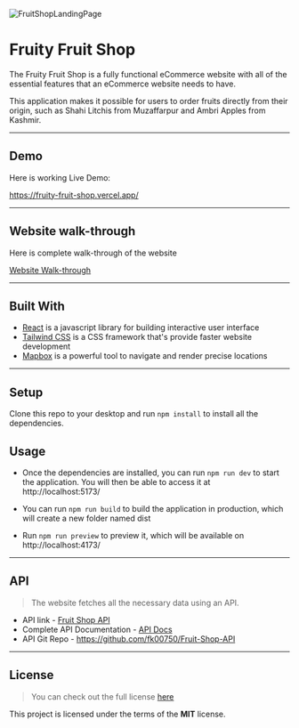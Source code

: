 ![FruitShopLandingPage](https://user-images.githubusercontent.com/94318094/197349608-710f5938-12c5-4a6e-bb96-4d42c92c16fc.png)

# Fruity Fruit Shop

The Fruity Fruit Shop is a fully functional eCommerce website with all of the essential features that an eCommerce website needs to have.

This application makes it possible for users to order fruits directly from their origin, such as Shahi Litchis from Muzaffarpur and Ambri Apples from Kashmir.

---

## Demo

Here is working Live Demo:

https://fruity-fruit-shop.vercel.app/

---

## Website walk-through

Here is complete walk-through of the website

[Website Walk-through](https://github.com/fk00750/FruityFruitShop/blob/master/walk-throught.md)

---

## Built With

- [React](https://reactjs.org/) is a javascript library for building interactive user interface
- [Tailwind CSS](https://tailwindcss.com/) is a CSS framework that's provide faster website development 
- [Mapbox](https://www.mapbox.com/) is a powerful tool to navigate and render precise locations

---

## Setup

Clone this repo to your desktop and run `npm install` to install all the dependencies.

## Usage

- Once the dependencies are installed, you can run  `npm run dev` to start the application. You will then be able to access it at http://localhost:5173/

- You can run `npm run build` to build the application in production, which will create a new folder named dist

- Run `npm run preview` to preview it, which will be available on http://localhost:4173/

---

## API

>The website fetches all the necessary data using an API.
- API link - [Fruit Shop API](https://fruity-fruit-shop.herokuapp.com/)
- Complete API Documentation - [API Docs](https://fruity-fruit-shop.herokuapp.com/api-docs/)
- API Git Repo - https://github.com/fk00750/Fruit-Shop-API

---

## License
>You can check out the full license [here](https://github.com/fk00750/FruityFruitShop/blob/master/LICENSE)

This project is licensed under the terms of the **MIT** license.
